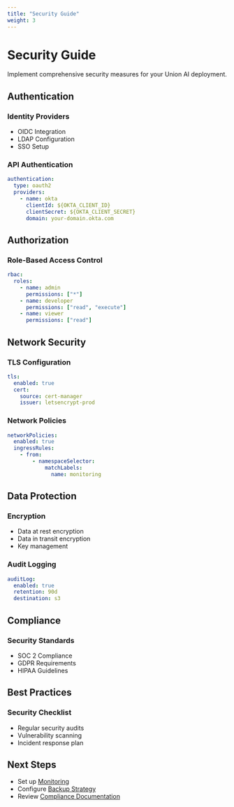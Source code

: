 ```yaml
---
title: "Security Guide"
weight: 3
---
```


# Security Guide

Implement comprehensive security measures for your Union AI deployment.

## Authentication

### Identity Providers

- OIDC Integration
- LDAP Configuration
- SSO Setup

### API Authentication

```yaml
authentication:
  type: oauth2
  providers:
    - name: okta
      clientId: ${OKTA_CLIENT_ID}
      clientSecret: ${OKTA_CLIENT_SECRET}
      domain: your-domain.okta.com
```

## Authorization

### Role-Based Access Control

```yaml
rbac:
  roles:
    - name: admin
      permissions: ["*"]
    - name: developer
      permissions: ["read", "execute"]
    - name: viewer
      permissions: ["read"]
```

## Network Security

### TLS Configuration

```yaml
tls:
  enabled: true
  cert:
    source: cert-manager
    issuer: letsencrypt-prod
```

### Network Policies

```yaml
networkPolicies:
  enabled: true
  ingressRules:
    - from:
        - namespaceSelector:
            matchLabels:
              name: monitoring
```

## Data Protection

### Encryption

- Data at rest encryption
- Data in transit encryption
- Key management

### Audit Logging

```yaml
auditLog:
  enabled: true
  retention: 90d
  destination: s3
```

## Compliance

### Security Standards

- SOC 2 Compliance
- GDPR Requirements
- HIPAA Guidelines

## Best Practices

### Security Checklist

- Regular security audits
- Vulnerability scanning
- Incident response plan

## Next Steps

- Set up [Monitoring](../monitoring)
- Configure [Backup Strategy](../backup)
- Review [Compliance Documentation](../compliance)